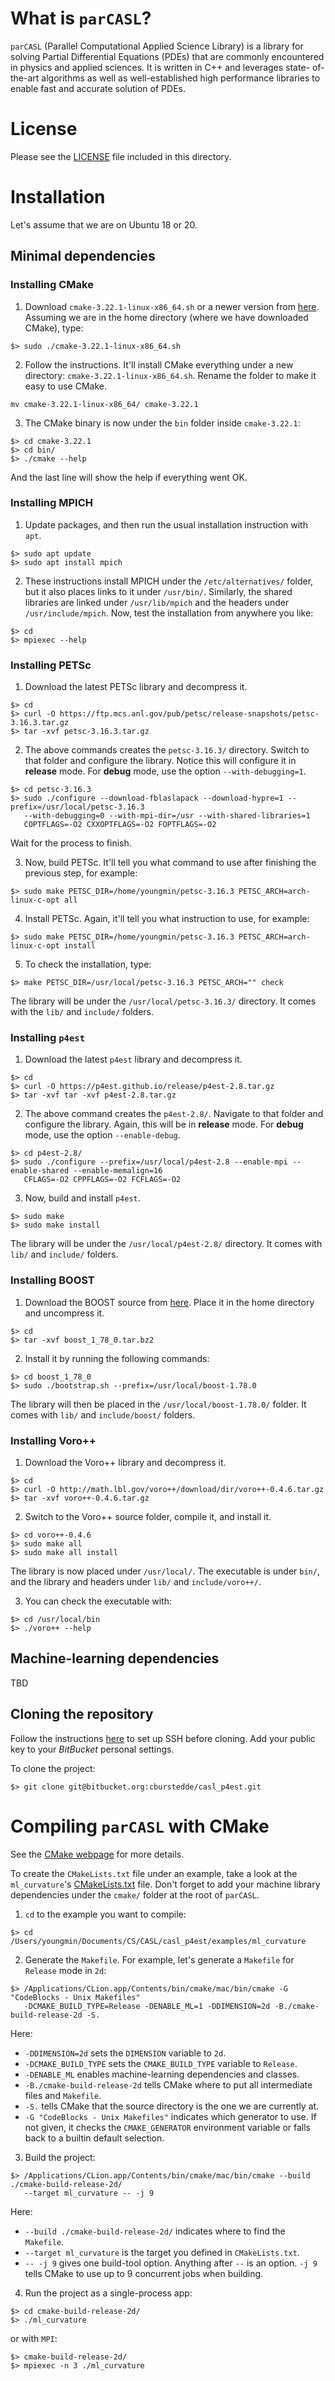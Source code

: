 # What is `parCASL`?  

`parCASL` (Parallel Computational Applied Science Library) is a library for
solving Partial Differential Equations (PDEs) that are commonly encountered in
physics and applied sciences.  It is written in C++ and leverages state-
of-the-art algorithms as well as well-established high performance libraries to
enable fast and accurate solution of PDEs.


# License

Please see the [LICENSE](LICENSE) file included in this directory.


# Installation

Let's assume that we are on Ubuntu 18 or 20.

## Minimal dependencies

### Installing CMake

1. Download `cmake-3.22.1-linux-x86_64.sh` or a newer version from [here](https://cmake.org/download/).  Assuming
   we are in the home directory (where we have downloaded CMake), type:
```
$> sudo ./cmake-3.22.1-linux-x86_64.sh
```

2. Follow the instructions.  It'll install CMake everything under a new directory: `cmake-3.22.1-linux-x86_64.sh`.
   Rename the folder to make it easy to use CMake.
```
mv cmake-3.22.1-linux-x86_64/ cmake-3.22.1
```

3. The CMake binary is now under the `bin` folder inside `cmake-3.22.1`:
```
$> cd cmake-3.22.1
$> cd bin/
$> ./cmake --help
```
And the last line will show the help if everything went OK.

### Installing MPICH

1. Update packages, and then run the usual installation instruction with `apt`.
```
$> sudo apt update
$> sudo apt install mpich
```

2. These instructions install MPICH under the `/etc/alternatives/` folder, but it also places links to it under
   `/usr/bin/`.  Similarly, the shared libraries are linked under `/usr/lib/mpich` and the headers under
   `/usr/include/mpich`.  Now, test the installation from anywhere you like:
```
$> cd
$> mpiexec --help
```

### Installing PETSc

1. Download the latest PETSc library and decompress it.
```
$> cd
$> curl -O https://ftp.mcs.anl.gov/pub/petsc/release-snapshots/petsc-3.16.3.tar.gz
$> tar -xvf petsc-3.16.3.tar.gz
```

2. The above commands creates the `petsc-3.16.3/` directory.  Switch to that folder and configure the library.
   Notice this will configure it in **release** mode.  For **debug** mode, use the option `--with-debugging=1`.
```
$> cd petsc-3.16.3
$> sudo ./configure --download-fblaslapack --download-hypre=1 --prefix=/usr/local/petsc-3.16.3 
   --with-debugging=0 --with-mpi-dir=/usr --with-shared-libraries=1 
   COPTFLAGS=-O2 CXXOPTFLAGS=-O2 FOPTFLAGS=-O2
```
Wait for the process to finish.

3. Now, build PETSc.  It'll tell you what command to use after finishing the previous step, for example:
```
$> sudo make PETSC_DIR=/home/youngmin/petsc-3.16.3 PETSC_ARCH=arch-linux-c-opt all
```

4. Install PETSc.  Again, it'll tell you what instruction to use, for example:
```
$> sudo make PETSC_DIR=/home/youngmin/petsc-3.16.3 PETSC_ARCH=arch-linux-c-opt install
```

5.  To check the installation, type:
```
$> make PETSC_DIR=/usr/local/petsc-3.16.3 PETSC_ARCH="" check
```
The library will be under the `/usr/local/petsc-3.16.3/` directory.  It comes with the `lib/` and `include/` folders.

### Installing `p4est`

1. Download the latest `p4est` library and decompress it.
```
$> cd
$> curl -O https://p4est.github.io/release/p4est-2.8.tar.gz
$> tar -xvf tar -xvf p4est-2.8.tar.gz
```

2. The above command creates the `p4est-2.8/`.  Navigate to that folder and configure the library.
   Again, this will be in **release** mode.  For **debug** mode, use the option `--enable-debug`.
```
$> cd p4est-2.8/
$> sudo ./configure --prefix=/usr/local/p4est-2.8 --enable-mpi --enable-shared --enable-memalign=16 
   CFLAGS=-O2 CPPFLAGS=-O2 FCFLAGS=-O2
```

3. Now, build and install `p4est`.
```
$> sudo make
$> sudo make install
```
The library will be under the `/usr/local/p4est-2.8/` directory.  It comes with `lib/` and `include/` folders.

### Installing BOOST

1. Download the BOOST source from [here](https://boostorg.jfrog.io/artifactory/main/release/1.78.0/source/boost_1_78_0.tar.bz2).
   Place it in the home directory and uncompress it.
```
$> cd
$> tar -xvf boost_1_78_0.tar.bz2
```

2. Install it by running the following commands:
```
$> cd boost_1_78_0
$> sudo ./bootstrap.sh --prefix=/usr/local/boost-1.78.0
```
The library will then be placed in the `/usr/local/boost-1.78.0/` folder.  It comes with `lib/` and `include/boost/`
folders.

### Installing Voro++

1. Download the Voro++ library and decompress it.
```
$> cd
$> curl -O http://math.lbl.gov/voro++/download/dir/voro++-0.4.6.tar.gz
$> tar -xvf voro++-0.4.6.tar.gz
```

2. Switch to the Voro++ source folder, compile it, and install it.
```
$> cd voro++-0.4.6
$> sudo make all
$> sudo make all install
```
The library is now placed under `/usr/local/`.  The executable is under `bin/`, and the library and headers under
`lib/` and `include/voro++/`.

3. You can check the executable with:
```
$> cd /usr/local/bin
$> ./voro++ --help
```

## Machine-learning dependencies

TBD

## Cloning the repository

Follow the instructions [here](https://support.atlassian.com/bitbucket-cloud/docs/set-up-an-ssh-key/#Set-up-SSH-on-macOS-Linux)
to set up SSH before cloning.  Add your public key to your *BitBucket* personal settings.

To clone the project:
```
$> git clone git@bitbucket.org:cburstedde/casl_p4est.git
```


# Compiling `parCASL` with CMake

See the [CMake webpage](https://cmake.org/cmake/help/latest/manual/cmake.1.html) for more details.

To create the `CMakeLists.txt` file under an example, take a look at the `ml_curvature`'s 
[CMakeLists.txt](examples/ml_curvature/CMakeLists.txt) file.  Don't forget to add your machine library dependencies
under the `cmake/` folder at the root of `parCASL`.

1. `cd` to the example you want to compile:
```
$> cd /Users/youngmin/Documents/CS/CASL/casl_p4est/examples/ml_curvature
```

2. Generate the `Makefile`.  For example, let's generate a `Makefile` for `Release` mode in `2d`:
```
$> /Applications/CLion.app/Contents/bin/cmake/mac/bin/cmake -G "CodeBlocks - Unix Makefiles" 
   -DCMAKE_BUILD_TYPE=Release -DENABLE_ML=1 -DDIMENSION=2d -B./cmake-build-release-2d -S.
```

Here:
- `-DDIMENSION=2d` sets the `DIMENSION` variable to `2d`.
- `-DCMAKE_BUILD_TYPE` sets the `CMAKE_BUILD_TYPE` variable to `Release`.
- `-DENABLE_ML` enables machine-learning dependencies and classes.
- `-B./cmake-build-release-2d` tells CMake where to put all intermediate files and `Makefile`.
- `-S.` tells CMake that the source directory is the one we are currently at.
- `-G "CodeBlocks - Unix Makefiles"` indicates which generator to use.  If not given, it checks the
  `CMAKE_GENERATOR` environment variable or falls back to a builtin default selection.

3. Build the project:
```
$> /Applications/CLion.app/Contents/bin/cmake/mac/bin/cmake --build ./cmake-build-release-2d/ 
   --target ml_curvature -- -j 9
```

Here:
- `--build ./cmake-build-release-2d/` indicates where to find the `Makefile`.
- `--target ml_curvature` is the target you defined in `CMakeLists.txt`.
- `-- -j 9` gives one build-tool option.  Anything after `--` is an option. `-j 9` tells CMake to use up to 9 concurrent jobs
  when building.

4. Run the project as a single-process app:
```
$> cd cmake-build-release-2d/
$> ./ml_curvature
```
or with `MPI`:
```
$> cmake-build-release-2d/
$> mpiexec -n 3 ./ml_curvature
```